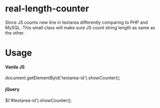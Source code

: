 # real-length-counter
Since JS counts new line in textarea differently comparing to PHP and MySQL. This small class will make sure JS count string length as same as the other.

# Usage
#### Vanila JS
document.getElementById('textarea-id').showCounter();
#### jQuery
$('#textarea-id').showCounter();
